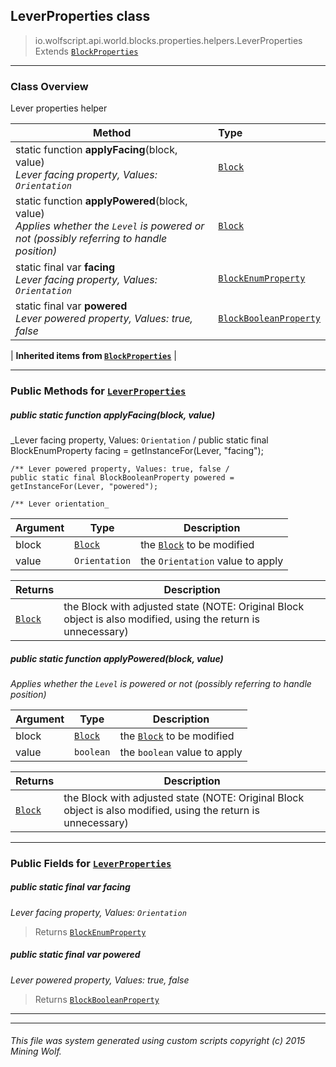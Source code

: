 ## LeverProperties __class__

>io.wolfscript.api.world.blocks.properties.helpers.LeverProperties
>Extends [`BlockProperties`](BlockProperties.md)

---

### Class Overview

Lever properties helper

Method | Type   
--- | :--- 
static function __applyFacing__(block, value) <br> _Lever facing property, Values: `Orientation`_ | [`Block`](../../Block.md)
static function __applyPowered__(block, value) <br> _Applies whether the `Level` is powered or not (possibly referring to handle position)_ | [`Block`](../../Block.md)
static final var __facing__ <br> _Lever facing property, Values: `Orientation`_ | [`BlockEnumProperty`](../BlockEnumProperty.md)
static final var __powered__ <br> _Lever powered property, Values: true, false_ | [`BlockBooleanProperty`](../BlockBooleanProperty.md)
 |
__Inherited items from [`BlockProperties`](BlockProperties.md)__ |





---


### Public Methods for [`LeverProperties`](LeverProperties.md)

##### <a id='applyfacing'></a>public static function __applyFacing__(block, value)

_Lever facing property, Values: `Orientation` /
    public static final BlockEnumProperty facing = getInstanceFor(Lever, "facing");

    /** Lever powered property, Values: true, false /
    public static final BlockBooleanProperty powered = getInstanceFor(Lever, "powered");

    /** Lever orientation_

Argument | Type | Description  
--- | --- | --- 
block | [`Block`](../../Block.md) | the [`Block`](../../Block.md) to be modified
value | `Orientation` | the `Orientation` value to apply

Returns | Description
--- | --- 
[`Block`](../../Block.md) | the Block with adjusted state (NOTE: Original Block object is also modified, using the return is unnecessary)


##### <a id='applypowered'></a>public static function __applyPowered__(block, value)

_Applies whether the `Level` is powered or not (possibly referring to handle position)_

Argument | Type | Description  
--- | --- | --- 
block | [`Block`](../../Block.md) | the [`Block`](../../Block.md) to be modified
value | `boolean` | the `boolean` value to apply

Returns | Description
--- | --- 
[`Block`](../../Block.md) | the Block with adjusted state (NOTE: Original Block object is also modified, using the return is unnecessary)


---

### Public Fields for [`LeverProperties`](LeverProperties.md)

##### <a id='facing'></a>public static final var __facing__

_Lever facing property, Values: `Orientation`_

>Returns
>  [`BlockEnumProperty`](../BlockEnumProperty.md)

##### <a id='powered'></a>public static final var __powered__

_Lever powered property, Values: true, false_

>Returns
>  [`BlockBooleanProperty`](../BlockBooleanProperty.md)

---


---


###### This file was system generated using custom scripts copyright (c) 2015 Mining Wolf.
	

